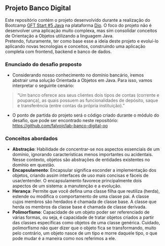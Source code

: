 ## Projeto Banco Digital

Este repositório contém o projeto desenvolvido durante a realização do Bootcamp [GFT Start #5 Java](https://www.dio.me/bootcamp/gft-start-5-java) na plataforma [Dio](https://www.dio.me/).
O foco do projeto não é desenvolver uma aplicação muito complexa, mas sim consolidar conceitos de Orientação a Objetos utilizando a linguagem Java.  
Pretendo, futuramente, ter como base esse a ideia deste projeto e evoluí-lo aplicando novas tecnologias e conceitos, construindo uma aplicação completa com frontend, backend e banco de dados.

### Enunciado do desafio proposto
- Considerando nosso conhecimento no domínio bancário, iremos abstrair uma solução Orientada a Objetos em Java. Para isso, vamos interpretar o seguinte cenário: 
> “Um banco oferece aos seus clientes dois tipos de contas (corrente e poupança), as quais possuem as funcionalidades de depósito, saque e transferência (entre contas da própria instituição).”  

- O ponto de partida do projeto será o código criado durante o módulo do desafio, que pode ser encontrado neste repositório: https://github.com/falvojr/lab-banco-digital-oo  

### Conceitos abordados  
- **Abstração**: Habilidade de concentrar-se nos aspectos essenciais de um domínio, ignorando características menos importantes ou acidentais. Nesse contexto, objetos são abstrações de entidades existentes no domínio em questão.  
- **Encapsulamento**: Encapsular significa esconder a implementação dos objetos, criando assim interfaces de uso mais concisas e fáceis de usar/entender. O encapsulamento favorece principalmente dois aspectos de um sistema: a manutenção e a evolução.  
- **Herança**: Permite que você defina uma classe filha que reutiliza (herda), estende ou modifica o comportamento de uma classe pai. A classe cujos membros são herdados é chamada de classe base. A classe que herda os membros da classe base é chamada de classe derivada.  
- **Polimorfismo**: Capacidade de um objeto poder ser referenciado de várias formas, ou seja, é capacidade de tratar objetos criados a partir das classes específicas como objetos de uma classe genérica. Cuidado, polimorfismo não quer dizer que o objeto fica se transformando, muito pelo contrário, um objeto nasce de um tipo e morre daquele tipo, o que pode mudar é a maneira como nos referimos a ele.
